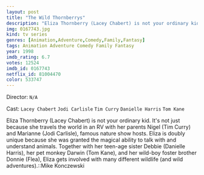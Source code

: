 ```yaml
---
layout: post
title: "The Wild Thornberrys"
description: "Eliza Thornberry (Lacey Chabert) is not your ordinary kid. It's not just because she travels the world in an RV with her parents Nigel (Tim Curry) and Marianne (Jodi Carlisle), famous nature show hosts. Eliza is doubly unique because she was granted the magical ability to talk with and understand animals. Together with her teen-age sister Debbie (Danielle Harris), her pet monkey Darwin (Tom Kane), and her wild-boy foster brother Donnie (Flea), Eliza gets involved with many different wildlife (and wild adventures)..."
img: 0167743.jpg
kind: tv series
genres: [Animation,Adventure,Comedy,Family,Fantasy]
tags: Animation Adventure Comedy Family Fantasy 
year: 1998
imdb_rating: 6.7
votes: 12524
imdb_id: 0167743
netflix_id: 81004470
color: 533747
---
```

Director: `N/A`  

Cast: `Lacey Chabert` `Jodi Carlisle` `Tim Curry` `Danielle Harris` `Tom Kane` 

Eliza Thornberry (Lacey Chabert) is not your ordinary kid. It's not just because she travels the world in an RV with her parents Nigel (Tim Curry) and Marianne (Jodi Carlisle), famous nature show hosts. Eliza is doubly unique because she was granted the magical ability to talk with and understand animals. Together with her teen-age sister Debbie (Danielle Harris), her pet monkey Darwin (Tom Kane), and her wild-boy foster brother Donnie (Flea), Eliza gets involved with many different wildlife (and wild adventures).::Mike Konczewski